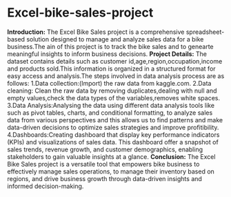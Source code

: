 # Excel-bike-sales-project
**Introduction:**
The Excel Bike Sales project is a comprehensive spreadsheet-based solution designed to manage and analyze sales data for a bike business.The ain of this project is to track the bike sales and to genearte meaningful insights to inform business decisions.
**Project Details:**
The dataset contains details such as customer id,age,region,occupation,income and products sold.This information is organized in a structured format for easy access and analysis.The steps involved in data analysis process are as follows:
1.Data collection:(Import) the raw data from kaggle.com.
2.Data cleaning: Clean the raw data by removing duplicates,dealing with null and empty values,check the data types of the variables,removes white spaces.
3.Data Analysis:Analysing the data using different data analysis tools like such as pivot tables, charts, and conditional formatting, to analyze sales data from various perspectives and this allows us to find patterns and make data-driven decisions to optimize sales strategies and improve profitibility.
4.Dashboards:Creating dashboard that display key performance indicators (KPIs) and visualizations of sales data. This dashboard offer a snapshot of sales trends, revenue growth, and customer demographics, enabling stakeholders to gain valuable insights at a glance.
**Conclusion:**
The Excel Bike Sales project is a versatile tool that empowers bike business to effectively manage sales operations, to manage their inventory based on regions, and drive business growth through data-driven insights and informed decision-making.
 
